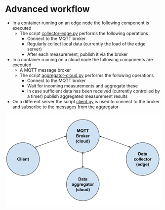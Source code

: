 # Advanced workflow

- In a container running on an edge node the following component is executed
  - The script [collector-edge.py](collector-edge.py) performs the following operations
    - Connect to the MQTT broker
    - Regularly collect local data (currently the load of the edge server)
    - After each measurement, publish it via the broker
- In a container running on a cloud node the following components are executed
  - A MQTT message broker
  - The script [aggregator-cloud.py](aggregator-cloud.py) performs the following operations
    - Connect to the MQTT broker
    - Wait for incoming measurements and aggregate these
    - In case sufficient data has been received (currently controlled by a timer) publish aggregated measurement results
- On a different server the script [client.py](client.py) is used to connect to the broker and subscribe to the messages from the aggregator

<img src="cc-training-workflow-2.svg" alt="array_size" width="600px"/>